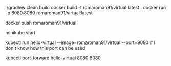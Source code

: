 ./gradlew clean build
docker build -t romaroman91/virtual:latest .
docker run -p 8080:8080 romaroman91/virtual:latest 

docker push romaroman91/virtual 

minikube start

kubectl run hello-virtual --image=romaroman91/virtual --port=9090 # I don't know how this port can be used

kubectl port-forward hello-virtual 8080:8080
